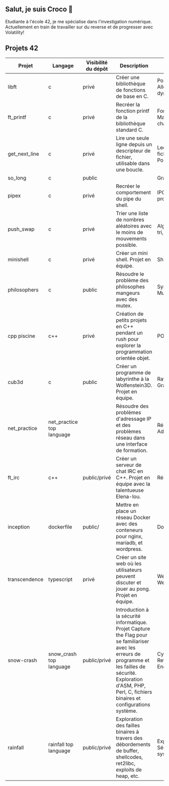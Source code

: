 ## Salut, je suis Croco 👋

Etudiante à l'école 42, je me spécialise dans l'investigation numérique. 
Actuellement en train de travailler sur du reverse et de progresser avec Volatility!


## Projets 42 

| Projet           | Langage                 | Visibilité du dépôt | Description | Notions |
|------------------|-------------------------|---------------------|-------------|---------|
| libft            | c                       | privé        | Créer une bibliothèque de fonctions de base en C. | Pointeurs, Allocation dynamique |
| ft_printf        | c                       | privé        | Recréer la fonction printf de la bibliothèque standard C. | Formatage, Manipulation de chaînes |
| get_next_line    | c                       | privé      | Lire une seule ligne depuis un descripteur de fichier, utilisable dans une boucle. | Lecture de fichiers, Pointeurs |
| so_long          | c                       | public        |                                  | Graphisme |
| pipex            | c                       | privé        | Recréer le comportement du pipe du shell. | IPC, Gestion de processus |
| push_swap        | c                       | privé        | Trier une liste de nombres aléatoires avec le moins de mouvements possible. | Algorithmes de tri, Optimisation |
| minishell        | c                       | privé        | Créer un mini shell. Projet en équipe. | Shell, Parsing |
| philosophers     | c                       | public       | Résoudre le problème des philosophes mangeurs avec des mutex. | Synchronisation, Mutex |
| cpp piscine      | c++                     | privé       | Création de petits projets en C++ pendant un rush pour explorer la programmation orientée objet. | POO |
| cub3d            | c                       | public        | Créer un programme de labyrinthe à la Wolfenstein3D. Projet en équipe. | Raycasting, Graphisme |
| net_practice     | net_practice top language |     | Résoudre des problèmes d'adressage IP et des problèmes réseau dans une interface de formation. | Réseau, Adressage IP |
| ft_irc           | c++                     | public/privé        | Créer un serveur de chat IRC en C++. Projet en équipe avec la talentueuse Elena-lou. | Réseau, C++ |
| inception        | dockerfile  | public/       | Mettre en place un réseau Docker avec des conteneurs pour nginx, mariadb, et wordpress. | Docker, DevOps |
| transcendence    | typescript | privé     | Créer un site web où les utilisateurs peuvent discuter et jouer au pong. Projet en équipe. | Web, WebSocket |
| snow-crash       | snow_crash top language | public/privé     | Introduction à la sécurité informatique. Projet Capture the Flag pour se familiariser avec les erreurs de programme et les failles de sécurité. Exploration d'ASM, PHP, Perl, C, fichiers binaires et configurations système. | Cybersécurité, Reverse Engineering |
| rainfall         | rainfall top language   | public/privé     | Exploration des failles binaires à travers des débordements de buffer, shellcodes, ret2libc, exploits de heap, etc. | Exploitation, Sécurité système |





<!--
**Croco41/Croco41** is a ✨ _special_ ✨ repository because its `README.md` (this file) appears on your GitHub profile.

Here are some ideas to get you started:

- 🔭 I’m currently working on ...
- 🌱 I’m currently learning ...
- 👯 I’m looking to collaborate on ...
- 🤔 I’m looking for help with ...
- 💬 Ask me about ...
- 📫 How to reach me: ...
- 😄 Pronouns: ...
- ⚡ Fun fact: ...
-->
